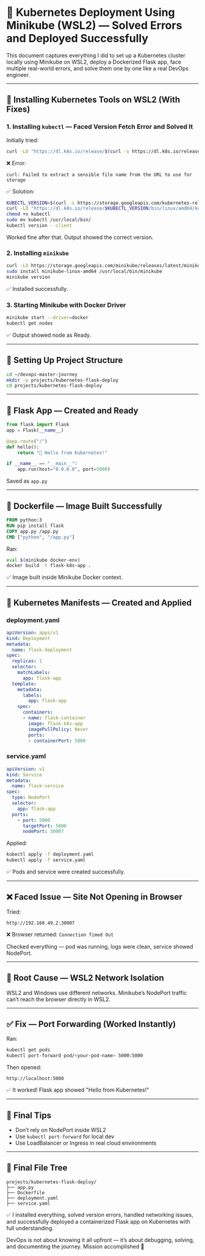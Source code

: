 # 📘 Kubernetes Deployment Using Minikube (WSL2) — Solved Errors and Deployed Successfully

This document captures everything I did to set up a Kubernetes cluster locally using Minikube on WSL2, deploy a Dockerized Flask app, face multiple real-world errors, and solve them one by one like a real DevOps engineer.

---

## 🧱 Installing Kubernetes Tools on WSL2 (With Fixes)

### 1. Installing `kubectl` — Faced Version Fetch Error and Solved It

Initially tried:

```bash
curl -LO "https://dl.k8s.io/release/$(curl -s https://dl.k8s.io/release/stable.txt)/bin/linux/amd64/kubectl"
```

❌ Error:

```
curl: Failed to extract a sensible file name from the URL to use for storage
```

✅ Solution:

```bash
KUBECTL_VERSION=$(curl -s https://storage.googleapis.com/kubernetes-release/release/stable.txt)
curl -LO "https://dl.k8s.io/release/$KUBECTL_VERSION/bin/linux/amd64/kubectl"
chmod +x kubectl
sudo mv kubectl /usr/local/bin/
kubectl version --client
```

Worked fine after that. Output showed the correct version.

### 2. Installing `minikube`

```bash
curl -LO https://storage.googleapis.com/minikube/releases/latest/minikube-linux-amd64
sudo install minikube-linux-amd64 /usr/local/bin/minikube
minikube version
```

✅ Installed successfully.

### 3. Starting Minikube with Docker Driver

```bash
minikube start --driver=docker
kubectl get nodes
```

✅ Output showed node as Ready.

---

## 📂 Setting Up Project Structure

```bash
cd ~/devops-master-journey
mkdir -p projects/kubernetes-flask-deploy
cd projects/kubernetes-flask-deploy
```

---

## 🐍 Flask App — Created and Ready

```python
from flask import Flask
app = Flask(__name__)

@app.route("/")
def hello():
    return "🚀 Hello from Kubernetes!"

if __name__ == "__main__":
    app.run(host="0.0.0.0", port=5000)
```

Saved as `app.py`

---

## 🐳 Dockerfile — Image Built Successfully

```Dockerfile
FROM python:3
RUN pip install flask
COPY app.py /app.py
CMD ["python", "/app.py"]
```

Ran:

```bash
eval $(minikube docker-env)
docker build -t flask-k8s-app .
```

✅ Image built inside Minikube Docker context.

---

## 📄 Kubernetes Manifests — Created and Applied

### deployment.yaml

```yaml
apiVersion: apps/v1
kind: Deployment
metadata:
  name: flask-deployment
spec:
  replicas: 1
  selector:
    matchLabels:
      app: flask-app
  template:
    metadata:
      labels:
        app: flask-app
    spec:
      containers:
      - name: flask-container
        image: flask-k8s-app
        imagePullPolicy: Never
        ports:
        - containerPort: 5000
```

### service.yaml

```yaml
apiVersion: v1
kind: Service
metadata:
  name: flask-service
spec:
  type: NodePort
  selector:
    app: flask-app
  ports:
    - port: 5000
      targetPort: 5000
      nodePort: 30007
```

Applied:

```bash
kubectl apply -f deployment.yaml
kubectl apply -f service.yaml
```

✅ Pods and service were created successfully.

---

## ❌ Faced Issue — Site Not Opening in Browser

Tried:

```
http://192.168.49.2:30007
```

❌ Browser returned: `Connection Timed Out`

Checked everything — pod was running, logs were clean, service showed NodePort.

---

## 🧠 Root Cause — WSL2 Network Isolation

WSL2 and Windows use different networks. Minikube’s NodePort traffic can’t reach the browser directly in WSL2.

---

## ✅ Fix — Port Forwarding (Worked Instantly)

Ran:

```bash
kubectl get pods
kubectl port-forward pod/<your-pod-name> 5000:5000
```

Then opened:

```
http://localhost:5000
```

✅ It worked! Flask app showed "Hello from Kubernetes!"

---

## 📌 Final Tips

* Don’t rely on NodePort inside WSL2
* Use `kubectl port-forward` for local dev
* Use LoadBalancer or Ingress in real cloud environments

---

## 📁 Final File Tree

```
projects/kubernetes-flask-deploy/
├── app.py
├── Dockerfile
├── deployment.yaml
├── service.yaml
```

✅ I installed everything, solved version errors, handled networking issues, and successfully deployed a containerized Flask app on Kubernetes with full understanding.

DevOps is not about knowing it all upfront — it’s about debugging, solving, and documenting the journey. Mission accomplished 💯
